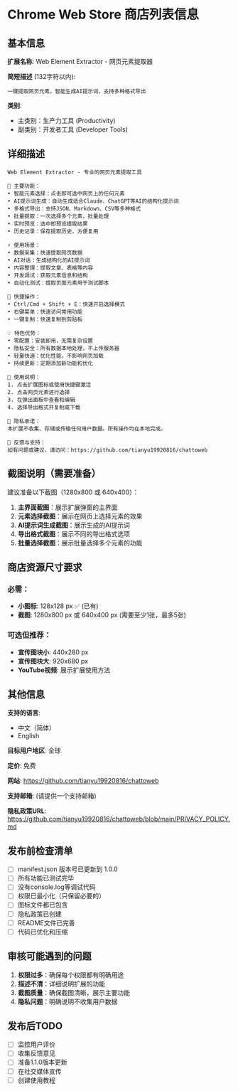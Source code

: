 # Chrome Web Store 商店列表信息

## 基本信息

**扩展名称**: Web Element Extractor - 网页元素提取器

**简短描述** (132字符以内):
```
一键提取网页元素，智能生成AI提示词，支持多种格式导出
```

**类别**: 
- 主类别：生产力工具 (Productivity)
- 副类别：开发者工具 (Developer Tools)

## 详细描述

```
Web Element Extractor - 专业的网页元素提取工具

🎯 主要功能：
• 智能元素选择：点击即可选中网页上的任何元素
• AI提示词生成：自动生成适合Claude、ChatGPT等AI的结构化提示词
• 多格式导出：支持JSON、Markdown、CSV等多种格式
• 批量提取：一次选择多个元素，批量处理
• 实时预览：选中即预览提取结果
• 历史记录：保存提取历史，方便复用

⚡ 使用场景：
• 数据采集：快速提取网页数据
• AI对话：生成结构化的AI提示词
• 内容整理：提取文章、表格等内容
• 开发调试：获取元素信息和结构
• 自动化测试：提取页面元素用于测试脚本

🔧 快捷操作：
• Ctrl/Cmd + Shift + E：快速开启选择模式
• 右键菜单：快速访问常用功能
• 一键复制：快速复制到剪贴板

💡 特色优势：
• 零配置：安装即用，无需复杂设置
• 隐私安全：所有数据本地处理，不上传服务器
• 轻量快速：优化性能，不影响网页加载
• 持续更新：定期添加新功能和优化

📝 使用说明：
1. 点击扩展图标或使用快捷键激活
2. 点击网页元素进行选择
3. 在弹出面板中查看和编辑
4. 选择导出格式并复制或下载

🔐 隐私承诺：
本扩展不收集、存储或传输任何用户数据。所有操作均在本地完成。

📧 反馈与支持：
如有问题或建议，请访问：https://github.com/tianyu19920816/chattoweb
```

## 截图说明（需要准备）

建议准备以下截图（1280x800 或 640x400）：

1. **主界面截图**：展示扩展弹窗的主界面
2. **元素选择截图**：展示在网页上选择元素的效果
3. **AI提示词生成截图**：展示生成的AI提示词
4. **导出格式截图**：展示不同的导出格式选项
5. **批量选择截图**：展示批量选择多个元素的功能

## 商店资源尺寸要求

### 必需：
- **小图标**: 128x128 px ✅ (已有)
- **截图**: 1280x800 px 或 640x400 px (需要至少1张，最多5张)

### 可选但推荐：
- **宣传图块小**: 440x280 px
- **宣传图块大**: 920x680 px
- **YouTube视频**: 展示扩展使用方法

## 其他信息

**支持的语言**: 
- 中文（简体）
- English

**目标用户地区**: 全球

**定价**: 免费

**网站**: https://github.com/tianyu19920816/chattoweb

**支持邮箱**: (请提供一个支持邮箱)

**隐私政策URL**: https://github.com/tianyu19920816/chattoweb/blob/main/PRIVACY_POLICY.md

## 发布前检查清单

- [ ] manifest.json 版本号已更新到 1.0.0
- [ ] 所有功能已测试完毕
- [ ] 没有console.log等调试代码
- [ ] 权限已最小化（只保留必要的）
- [ ] 图标文件都已包含
- [ ] 隐私政策已创建
- [ ] README文件已完善
- [ ] 代码已优化和压缩

## 审核可能遇到的问题

1. **权限过多**：确保每个权限都有明确用途
2. **描述不清**：详细说明扩展的功能
3. **截图质量**：确保截图清晰，展示主要功能
4. **隐私问题**：明确说明不收集用户数据

## 发布后TODO

- [ ] 监控用户评价
- [ ] 收集反馈意见
- [ ] 准备1.1.0版本更新
- [ ] 在社交媒体宣传
- [ ] 创建使用教程